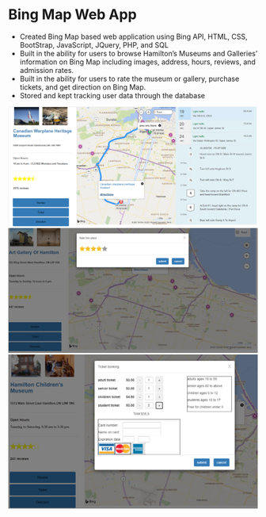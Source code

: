 # Bing Map Web App 


* Created Bing Map based web application using Bing API, HTML, CSS, BootStrap, JavaScript, JQuery, PHP, and SQL
* Built in the ability for users to browse Hamilton’s Museums and Galleries’ information on Bing Map including images, address, hours, reviews, and admission rates.
* Built in the ability for users to rate the museum or gallery, purchase tickets, and get direction on Bing Map.
* Stored and kept tracking user data through the database
<img src = "Bing%20Map/sh3.PNG" >
<img src = "Bing%20Map/sh1.PNG" >
<img src = "Bing%20Map/sh2.PNG" >

